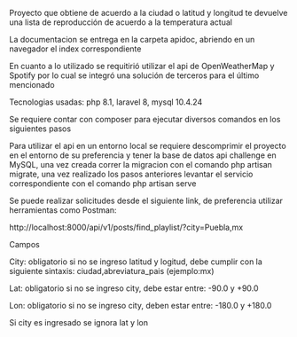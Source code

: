 Proyecto que obtiene de acuerdo a la ciudad o latitud y longitud te devuelve una lista de reproducción de acuerdo a la temperatura actual

La documentacion se entrega en la carpeta apidoc, abriendo en un navegador el index correspondiente

En cuanto a lo utilizado se requitirió utilizar el api de OpenWeatherMap y Spotify por lo cual se integró una solución de terceros para el último mencionado

Tecnologias usadas: php 8.1, laravel 8, mysql 10.4.24

Se requiere contar con composer para ejecutar diversos comandos en los siguientes pasos

Para utilizar el api en un entorno local se requiere descomprimir el proyecto en el entorno de su preferencia y
tener la base de datos api challenge en MySQL, una vez creada correr la migracion con el
comando php artisan migrate, una vez realizado los pasos anteriores levantar el servicio correspondiente con el comando php artisan serve

Se puede realizar solicitudes desde el siguiente link, de preferencia utilizar herramientas como Postman:

http://localhost:8000/api/v1/posts/find_playlist/?city=Puebla,mx

Campos

City: obligatorio si no se ingreso latitud y logitud, debe cumplir con la siguiente sintaxis: ciudad,abreviatura_pais (ejemplo:mx)

Lat: obligatorio si no se ingreso city, debe estar entre: -90.0 y +90.0

Lon: obligatorio si no se ingreso city, deben estar entre: -180.0 y +180.0

Si city es ingresado se ignora lat y lon

